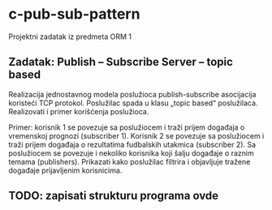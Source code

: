 # c-pub-sub-pattern
Projektni zadatak iz predmeta ORM 1

## Zadatak: Publish – Subscribe Server – topic based
Realizacija jednostavnog modela poslužioca publish-subscribe asocijacija koristeći TCP protokol. Poslužilac spada u klasu „topic based“ poslužilaca. Realizovati i primer korišćenja poslužioca.

Primer: korisnik 1 se povezuje sa poslužiocem i traži prijem događaja o vremenskoj prognozi (subscriber 1). Korisnik 2 se povezuje sa poslužiocem i traži prijem događaja o rezultatima fudbalskih utakmica (subscriber 2). Sa poslužiocem se povezuje i nekoliko korisnika koji šalju događaje o raznim temama (publishers). Prikazati kako poslužilac filtrira i objavljuje tražene događaje prijavljenim korisnicima.

## TODO: zapisati strukturu programa ovde
